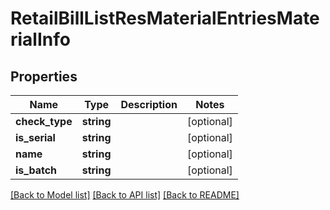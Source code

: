 # RetailBillListResMaterialEntriesMaterialInfo

## Properties
Name | Type | Description | Notes
------------ | ------------- | ------------- | -------------
**check_type** | **string** |  | [optional] 
**is_serial** | **string** |  | [optional] 
**name** | **string** |  | [optional] 
**is_batch** | **string** |  | [optional] 

[[Back to Model list]](../README.md#documentation-for-models) [[Back to API list]](../README.md#documentation-for-api-endpoints) [[Back to README]](../README.md)


